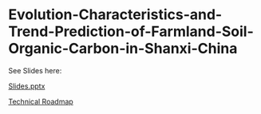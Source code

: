 # Evolution-Characteristics-and-Trend-Prediction-of-Farmland-Soil-Organic-Carbon-in-Shanxi-China

See Slides here:

[Slides.pptx](https://github.com/user-attachments/files/19063355/Slides.pptx)

[Technical Roadmap](Thesis.png)
